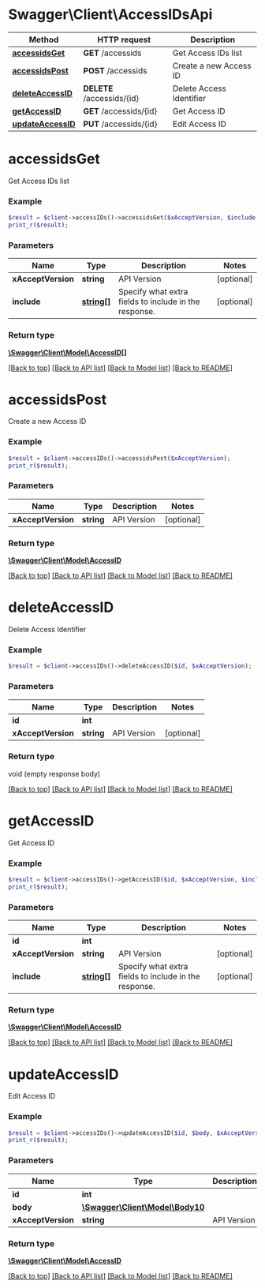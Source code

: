 # Swagger\Client\AccessIDsApi

Method | HTTP request | Description
------------- | ------------- | -------------
[**accessidsGet**](AccessIDsApi.md#accessidsGet) | **GET** /accessids | Get Access IDs list
[**accessidsPost**](AccessIDsApi.md#accessidsPost) | **POST** /accessids | Create a new Access ID
[**deleteAccessID**](AccessIDsApi.md#deleteAccessID) | **DELETE** /accessids/{id} | Delete Access Identifier
[**getAccessID**](AccessIDsApi.md#getAccessID) | **GET** /accessids/{id} | Get Access ID
[**updateAccessID**](AccessIDsApi.md#updateAccessID) | **PUT** /accessids/{id} | Edit Access ID


# **accessidsGet**

Get Access IDs list

### Example
```php
$result = $client->accessIDs()->accessidsGet($xAcceptVersion, $include);
print_r($result);
```

### Parameters

Name | Type | Description  | Notes
------------- | ------------- | ------------- | -------------
 **xAcceptVersion** | **string**| API Version | [optional]
 **include** | [**string[]**](../Model/string.md)| Specify what extra fields to include in the response. | [optional]

### Return type

[**\Swagger\Client\Model\AccessID[]**](../Model/AccessID.md)

[[Back to top]](#) [[Back to API list]](../../README.md#documentation-for-api-endpoints) [[Back to Model list]](../../README.md#documentation-for-models) [[Back to README]](../../README.md)

# **accessidsPost**

Create a new Access ID

### Example
```php
$result = $client->accessIDs()->accessidsPost($xAcceptVersion);
print_r($result);
```

### Parameters

Name | Type | Description  | Notes
------------- | ------------- | ------------- | -------------
 **xAcceptVersion** | **string**| API Version | [optional]

### Return type

[**\Swagger\Client\Model\AccessID**](../Model/AccessID.md)

[[Back to top]](#) [[Back to API list]](../../README.md#documentation-for-api-endpoints) [[Back to Model list]](../../README.md#documentation-for-models) [[Back to README]](../../README.md)

# **deleteAccessID**

Delete Access Identifier

### Example
```php
$result = $client->accessIDs()->deleteAccessID($id, $xAcceptVersion);
```

### Parameters

Name | Type | Description  | Notes
------------- | ------------- | ------------- | -------------
 **id** | **int**|  |
 **xAcceptVersion** | **string**| API Version | [optional]

### Return type

void (empty response body)

[[Back to top]](#) [[Back to API list]](../../README.md#documentation-for-api-endpoints) [[Back to Model list]](../../README.md#documentation-for-models) [[Back to README]](../../README.md)

# **getAccessID**

Get Access ID

### Example
```php
$result = $client->accessIDs()->getAccessID($id, $xAcceptVersion, $include);
print_r($result);
```

### Parameters

Name | Type | Description  | Notes
------------- | ------------- | ------------- | -------------
 **id** | **int**|  |
 **xAcceptVersion** | **string**| API Version | [optional]
 **include** | [**string[]**](../Model/string.md)| Specify what extra fields to include in the response. | [optional]

### Return type

[**\Swagger\Client\Model\AccessID**](../Model/AccessID.md)

[[Back to top]](#) [[Back to API list]](../../README.md#documentation-for-api-endpoints) [[Back to Model list]](../../README.md#documentation-for-models) [[Back to README]](../../README.md)

# **updateAccessID**

Edit Access ID

### Example
```php
$result = $client->accessIDs()->updateAccessID($id, $body, $xAcceptVersion);
print_r($result);
```

### Parameters

Name | Type | Description  | Notes
------------- | ------------- | ------------- | -------------
 **id** | **int**|  |
 **body** | [**\Swagger\Client\Model\Body10**](../Model/Body10.md)|  |
 **xAcceptVersion** | **string**| API Version | [optional]

### Return type

[**\Swagger\Client\Model\AccessID**](../Model/AccessID.md)

[[Back to top]](#) [[Back to API list]](../../README.md#documentation-for-api-endpoints) [[Back to Model list]](../../README.md#documentation-for-models) [[Back to README]](../../README.md)

